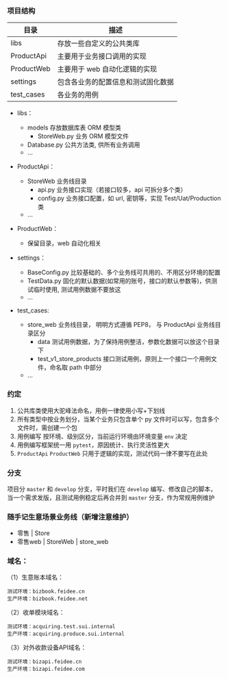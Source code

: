 ### 项目结构

| 目录       | 描述                               |
| ---------- | ---------------------------------- |
| libs       | 存放一些自定义的公共类库           |
| ProductApi | 主要用于业务接口调用的实现         |
| ProductWeb | 主要用于 web 自动化逻辑的实现      |
| settings   | 包含各业务的配置信息和测试固化数据 |
| test_cases | 各业务的用例                       |

- libs：
    - models 存放数据库表 ORM 模型类
        - StoreWeb.py 业务 ORM 模型文件
    - Database.py 公共方法类, 供所有业务调用
    - ...
    
- ProductApi：
    - StoreWeb 业务线目录
        - api.py 业务接口实现（若接口较多，api 可拆分多个类）
        - config.py 业务接口配置，如 url, 密钥等，实现 Test/Uat/Production 类
    - ...

- ProductWeb：
    - 保留目录，web 自动化相关

- settings：
    - BaseConfig.py 比较基础的、多个业务线可共用的、不用区分环境的配置
    - TestData.py 固化的默认数据(如常用的账号，接口的默认参数等)，供测试临时使用, 测试用例数据不要放这
    - ...

- test_cases:
    - store_web 业务线目录， 明明方式遵循 PEP8， 与 ProductApi 业务线目录区分
        - data 测试用例数据，为了保持用例整洁，参数化数据可以放这个目录下
        - test_v1_store_products 接口测试用例，原则上一个接口一个用例文件，命名取 path 中部分
    - ...
    
### 约定
1. 公共库类使用大驼峰法命名，用例一律使用小写+下划线
2. 所有类型中按业务划分，当某个业务只包含单个 py 文件时可以写，包含多个文件时，需创建一个包
3. 用例编写 按环境、级别区分，当前运行环境由环境变量 `env` 决定
4. 用例编写框架统一用 `pytest`，原因统计、执行灵活性更大
5. `ProductApi`   `ProductWeb` 只用于逻辑的实现，测试代码一律不要写在此处


### 分支
项目分 `master` 和 `develop` 分支，平时我们在 `develop` 编写、修改自己的脚本，
当一个需求发版，且测试用例稳定后再合并到 `master` 分支，作为常规用例维护


### 随手记生意场景业务线（新增注意维护）

- 零售 | Store
- 零售web | StoreWeb | store_web



### 域名：
（1）生意账本域名：

    测试环境：bizbook.feidee.cn
    生产环境：bizbook.feidee.net
    
（2）收单模块域名：

    测试环境：acquiring.test.sui.internal
    生产环境：acquiring.produce.sui.internal

（3）对外收款设备API域名：

    测试环境：bizapi.feidee.cn
    生产环境：bizapi.feidee.com

















